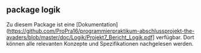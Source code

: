 ## package logik

Zu diesem Package ist eine [Dokumentation](https://github.com/ProPra16/programmierpraktikum-abschlussprojekt-the-avaders/blob/master/doc/Logik/Projekt7_Bericht_Logik.pdf] verfügbar. Dort können alle relevanten Konzepte und Spezifikationen nachgelesen werden.
